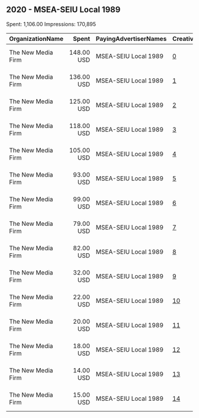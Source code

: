 ## 2020 - MSEA-SEIU Local 1989 
Spent: 1,106.00
Impressions: 170,895

|OrganizationName|Spent|PayingAdvertiserNames|CreativeUrls|Impressions|Genders|AgeBrackets|CountryCodes|BillingAddresses|CandidateBallotInformation|
|:---|---:|:---|:---|---:|:---|:---|:---|:---|:---|
|The New Media Firm|148.00 USD|MSEA-SEIU Local 1989|[0](https://www.snap.com/political-ads/asset/94bddf340df672f18edb045516128009f648e158ea15567420f8586f5809a7e0?mediaType=mp4)|22,051||18+|united states|"1730 Rhode Island Ave, NW Ste 213,Washington,20036,US"|MSEA - SEIU Local 1989|
|The New Media Firm|136.00 USD|MSEA-SEIU Local 1989|[1](https://www.snap.com/political-ads/asset/8bf0807dc43d56c7df3dc428c7dc7573c6fb7cc0bc329c7c907ad6b0f878110b?mediaType=mp4)|20,802||18+|united states|"1730 Rhode Island Ave, NW Ste 213,Washington,20036,US"|MSEA - SEIU Local 1989|
|The New Media Firm|125.00 USD|MSEA-SEIU Local 1989|[2](https://www.snap.com/political-ads/asset/8bf0807dc43d56c7df3dc428c7dc7573c6fb7cc0bc329c7c907ad6b0f878110b?mediaType=mp4)|20,253||18+|united states|"1730 Rhode Island Ave, NW Ste 213,Washington,20036,US"|MSEA - SEIU Local 1989|
|The New Media Firm|118.00 USD|MSEA-SEIU Local 1989|[3](https://www.snap.com/political-ads/asset/94bddf340df672f18edb045516128009f648e158ea15567420f8586f5809a7e0?mediaType=mp4)|18,533||18+|united states|"1730 Rhode Island Ave, NW Ste 213,Washington,20036,US"|MSEA - SEIU Local 1989|
|The New Media Firm|105.00 USD|MSEA-SEIU Local 1989|[4](https://www.snap.com/political-ads/asset/71e1b523c820e76acd11d3943d7add61f1946ebf65ec1b37823e4a5b4bd91dbb?mediaType=mp4)|16,044||18+|united states|"1730 Rhode Island Ave, NW Ste 213,Washington,20036,US"|MSEA - SEIU Local 1989|
|The New Media Firm|93.00 USD|MSEA-SEIU Local 1989|[5](https://www.snap.com/political-ads/asset/8bf0807dc43d56c7df3dc428c7dc7573c6fb7cc0bc329c7c907ad6b0f878110b?mediaType=mp4)|14,751||18+|united states|"1730 Rhode Island Ave, NW Ste 213,Washington,20036,US"|MSEA - SEIU Local 1989|
|The New Media Firm|99.00 USD|MSEA-SEIU Local 1989|[6](https://www.snap.com/political-ads/asset/71e1b523c820e76acd11d3943d7add61f1946ebf65ec1b37823e4a5b4bd91dbb?mediaType=mp4)|14,508||18+|united states|"1730 Rhode Island Ave, NW Ste 213,Washington,20036,US"|MSEA - SEIU Local 1989|
|The New Media Firm|79.00 USD|MSEA-SEIU Local 1989|[7](https://www.snap.com/political-ads/asset/94bddf340df672f18edb045516128009f648e158ea15567420f8586f5809a7e0?mediaType=mp4)|12,852||18+|united states|"1730 Rhode Island Ave, NW Ste 213,Washington,20036,US"|MSEA - SEIU Local 1989|
|The New Media Firm|82.00 USD|MSEA-SEIU Local 1989|[8](https://www.snap.com/political-ads/asset/71e1b523c820e76acd11d3943d7add61f1946ebf65ec1b37823e4a5b4bd91dbb?mediaType=mp4)|12,509||18+|united states|"1730 Rhode Island Ave, NW Ste 213,Washington,20036,US"|MSEA - SEIU Local 1989|
|The New Media Firm|32.00 USD|MSEA-SEIU Local 1989|[9](https://www.snap.com/political-ads/asset/71e1b523c820e76acd11d3943d7add61f1946ebf65ec1b37823e4a5b4bd91dbb?mediaType=mp4)|4,183||18+|united states|"1730 Rhode Island Ave, NW Ste 213,Washington,20036,US"|MSEA - SEIU Local 1989|
|The New Media Firm|22.00 USD|MSEA-SEIU Local 1989|[10](https://www.snap.com/political-ads/asset/94bddf340df672f18edb045516128009f648e158ea15567420f8586f5809a7e0?mediaType=mp4)|3,428||18+|united states|"1730 Rhode Island Ave, NW Ste 213,Washington,20036,US"|MSEA - SEIU Local 1989|
|The New Media Firm|20.00 USD|MSEA-SEIU Local 1989|[11](https://www.snap.com/political-ads/asset/71e1b523c820e76acd11d3943d7add61f1946ebf65ec1b37823e4a5b4bd91dbb?mediaType=mp4)|3,389||18+|united states|"1730 Rhode Island Ave, NW Ste 213,Washington,20036,US"|MSEA - SEIU Local 1989|
|The New Media Firm|18.00 USD|MSEA-SEIU Local 1989|[12](https://www.snap.com/political-ads/asset/8bf0807dc43d56c7df3dc428c7dc7573c6fb7cc0bc329c7c907ad6b0f878110b?mediaType=mp4)|2,988||18+|united states|"1730 Rhode Island Ave, NW Ste 213,Washington,20036,US"|MSEA - SEIU Local 1989|
|The New Media Firm|14.00 USD|MSEA-SEIU Local 1989|[13](https://www.snap.com/political-ads/asset/8bf0807dc43d56c7df3dc428c7dc7573c6fb7cc0bc329c7c907ad6b0f878110b?mediaType=mp4)|2,305||18+|united states|"1730 Rhode Island Ave, NW Ste 213,Washington,20036,US"|MSEA - SEIU Local 1989|
|The New Media Firm|15.00 USD|MSEA-SEIU Local 1989|[14](https://www.snap.com/political-ads/asset/94bddf340df672f18edb045516128009f648e158ea15567420f8586f5809a7e0?mediaType=mp4)|2,299||18+|united states|"1730 Rhode Island Ave, NW Ste 213,Washington,20036,US"|MSEA - SEIU Local 1989|
